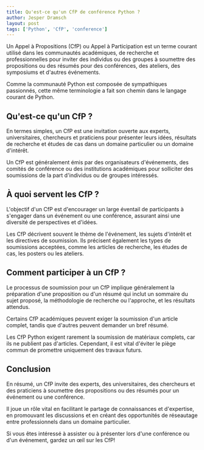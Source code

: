 ```yaml
---
title: Qu'est-ce qu'un CfP de conférence Python ?
author: Jesper Dramsch
layout: post
tags: ['Python', 'CfP', 'conference']
---
```


Un Appel à Propositions (CfP) ou Appel à Participation est un terme courant utilisé dans les communautés académiques, de recherche et professionnelles pour inviter des individus ou des groupes à soumettre des propositions ou des résumés pour des conférences, des ateliers, des symposiums et d'autres événements.

Comme la communauté Python est composée de sympathiques passionnés, cette même terminologie a fait son chemin dans le langage courant de Python.

## Qu'est-ce qu'un CfP ?

En termes simples, un CfP est une invitation ouverte aux experts, universitaires, chercheurs et praticiens pour présenter leurs idées, résultats de recherche et études de cas dans un domaine particulier ou un domaine d'intérêt.

Un CfP est généralement émis par des organisateurs d'événements, des comités de conférence ou des institutions académiques pour solliciter des soumissions de la part d'individus ou de groupes intéressés.

## À quoi servent les CfP ?

L'objectif d'un CfP est d'encourager un large éventail de participants à s'engager dans un événement ou une conférence, assurant ainsi une diversité de perspectives et d'idées.

Les CfP décrivent souvent le thème de l'événement, les sujets d'intérêt et les directives de soumission. Ils précisent également les types de soumissions acceptées, comme les articles de recherche, les études de cas, les posters ou les ateliers.

## Comment participer à un CfP ?

Le processus de soumission pour un CfP implique généralement la préparation d'une proposition ou d'un résumé qui inclut un sommaire du sujet proposé, la méthodologie de recherche ou l'approche, et les résultats attendus.

Certains CfP académiques peuvent exiger la soumission d'un article complet, tandis que d'autres peuvent demander un bref résumé.

Les CfP Python exigent rarement la soumission de matériaux complets, car ils ne publient pas d'articles. Cependant, il est vital d'éviter le piège commun de promettre uniquement des travaux futurs.

## Conclusion

En résumé, un CfP invite des experts, des universitaires, des chercheurs et des praticiens à soumettre des propositions ou des résumés pour un événement ou une conférence.

Il joue un rôle vital en facilitant le partage de connaissances et d'expertise, en promouvant les discussions et en créant des opportunités de réseautage entre professionnels dans un domaine particulier.

Si vous êtes intéressé à assister ou à présenter lors d'une conférence ou d'un événement, gardez un œil sur les CfP!
